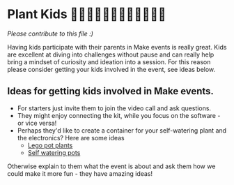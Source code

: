 # Plant Kids 🌱🧒🏻🧒🏿🧒🏼🧒🏾🧒🏽🌱

*Please contribute to this file :)*

Having kids participate with their parents in Make events is really great. Kids are excellent at diving into challenges without pause and can really help bring a mindset of curiosity and ideation into a session. For this reason please consider getting your kids involved in the event, see ideas below.

## Ideas for getting kids involved in Make events.

- For starters just invite them to join the video call and ask questions.
- They might enjoy connecting the kit, while you focus on the software - or vice versa!
- Perhaps they'd like to create a container for your self-watering plant and the electronics? Here are some ideas
  - [Lego pot plants](https://www.google.com/search?q=lego+pot+plant&source=lnms&tbm=isch&sa=X&ved=2ahUKEwj4je22-pruAhWbVBUIHR3_AWIQ_AUoAXoECBQQAw&biw=1920&bih=1064)
  - [Self watering pots](https://www.google.com/search?q=self+watering+pot&tbm=isch&ved=2ahUKEwiFu9S3-pruAhWH-qQKHbKEDa0Q2-cCegQIABAA&oq=self+watering&gs_lcp=CgNpbWcQARgAMgQIABBDMgQIABBDMgQIABBDMgQIABBDMgQIABBDMgIIADIECAAQQzICCAAyAggAMgIIADoFCAAQsQM6BwgAELEDEENQtXdY5oEBYKSPAWgAcAB4AIABqgKIAfMYkgEEMi0xMpgBAKABAaoBC2d3cy13aXotaW1nwAEB&sclient=img&ei=Kvr_X4X-Bof1kwWyibboCg&bih=1064&biw=1920)

Otherwise explain to them what the event is about and ask them how we could make it more fun - they have amazing ideas!
